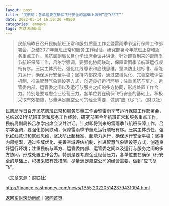 ```yaml
---
layout: post
title: "民航局：各单位要在确保飞行安全的基础上做到“应飞尽飞”"
date: 2022-05-14 16:50:20 +0800
categories: emnews
tags: 东财滚动新闻
---
```

> 民航局昨日召开民航航班正常和服务质量工作会暨雷雨季节运行保障工作部署会，总结2021年航班正常和服务工作经验，研究部署今年航班正常和服务重点工作。民航局副局长吕尔学出席会议并讲话。针对即将到来的雷雨季节航班保障工作，吕尔学强调，要强化协同联动，保障雷雨季节航班运行顺畅有序。压实主体责任，强化红线意识和底线思维，坚决防止超标准、超能力运行，确保运行安全平稳；坚持内部挖潜，通过空域优化、完善空域评估机制、推进智慧气象建设等方式，创造良好运行环境；注重民航与军方、运管委内部、运管委之间以及运行与服务之间的多方协同，形成处置工作合力。特别是要考虑企业经营压力，各单位要在确保飞行安全的基础上，积极采取有效措施，尽量满足航空公司的经营需要，做到“应飞尽飞”。（财联社）

<p>民航局昨日召开民航航班正常和服务质量工作会暨雷雨季节运行保障工作部署会，总结2021年航班正常和服务工作经验，研究部署今年航班正常和服务重点工作。民航局副局长吕尔学出席会议并讲话。针对即将到来的雷雨季节航班保障工作，吕尔学强调，要强化协同联动，保障雷雨季节航班运行顺畅有序。压实主体责任，强化红线意识和底线思维，坚决防止超标准、超能力运行，确保运行安全平稳；坚持内部挖潜，通过空域优化、完善空域评估机制、推进智慧气象建设等方式，创造良好运行环境；注重民航与军方、运管委内部、运管委之间以及运行与服务之间的多方协同，形成处置工作合力。特别是要考虑企业经营压力，各单位要在确保飞行安全的基础上，积极采取有效措施，尽量满足航空公司的经营需要，做到“应飞尽飞”。</p><p class="em_media">（文章来源：财联社）</p>

<http://finance.eastmoney.com/news/1355,202205142379431094.html>

[返回东财滚动新闻](//finews.withounder.com/emnews/)｜[返回首页](//finews.withounder.com/)